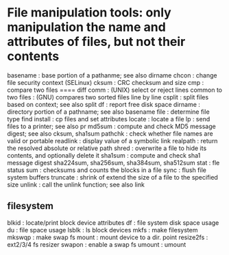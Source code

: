 # File manipulation tools: only manipulation the name and attributes of files, but not their contents
basename    : base portion of a pathanme; see also dirname
chcon	    : change file security context (SELinux)
cksum	    : CRC checksum and size
cmp	    : compare two files ==== diff
comm	    : (UNIX) select or reject lines common to two files
	    : (GNU) compares two sorted files line by line
csplit	    : split files based on context; see also split
df	    : report free disk space
dirname	    : directory portion of a pathname; see also basename
file	    : determine file type
find
install	    : cp files and set attributes
locate	    : locate a file 
lp	    : send files to a printer; see also pr
md5sum	    : compute and check MD5 message digest; see also cksum, sha1sum
pathchk	    : check whether file names are valid or portable
readlink    : display value of a symbolic link
realpath    : return the resolved absolute or relative path
shred	    : overwrite  a  file to hide its contents, and optionally delete it
sha1sum	    : compute and check sha1 message digest
sha224sum, sha256sum, sha384sum, sha512sum
stat	    : fle status
sum	    : checksums and counts the blocks in a file
sync	    : flush file system buffers
truncate    : shrink of extend the size of a file to the specified size
unlink	    : call the unlink function; see also link


## filesystem
blkid	    : locate/print block device attributes
df	    : file system disk space usage 
du	    : file space usage
lsblk       : ls block devices
mkfs	    : make filesystem
mkswqp	    : make swap fs
mount	    : mount device to a dir. point
resize2fs   : ext2/3/4 fs resizer
swapon	    : enable a swap fs
umount	    : umount
